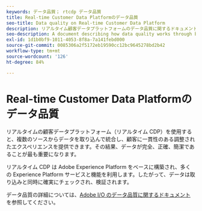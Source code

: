 ```yaml
---
keywords: データ品質； rtcdp データ品質
title: Real-time Customer Data Platformのデータ品質
seo-title: Data quality on Real-time Customer Data Platform
description: リアルタイム顧客データプラットフォームのデータ品質に関するドキュメント
seo-description: A document describing how data quality works through batch and data ingestion on Real-time Customer Data Platform
exl-id: 1d1b0bf9-1011-4053-8f8a-7a141febd000
source-git-commit: 0085306a2f5172eb19590cc12bc9645278bd2b42
workflow-type: tm+mt
source-wordcount: '126'
ht-degree: 84%

---
```


# Real-time Customer Data Platformのデータ品質

リアルタイムの顧客データプラットフォーム（リアルタイム CDP）を使用すると、複数のソースからデータを取り込んで統合し、顧客に一貫性のある調整されたエクスペリエンスを提供できます。その結果、データが完全、正確、簡潔であることが最も重要になります。

リアルタイム CDP は Adobe Experience Platform をベースに構築され、多くの Experience Platform サービスと機能を利用します。したがって、データは取り込みと同時に確実にチェックされ、検証されます。

データ品質の詳細については、[Adobe I/O のデータ品質に関するドキュメント](../../ingestion/quality/overview.md)を参照してください。
